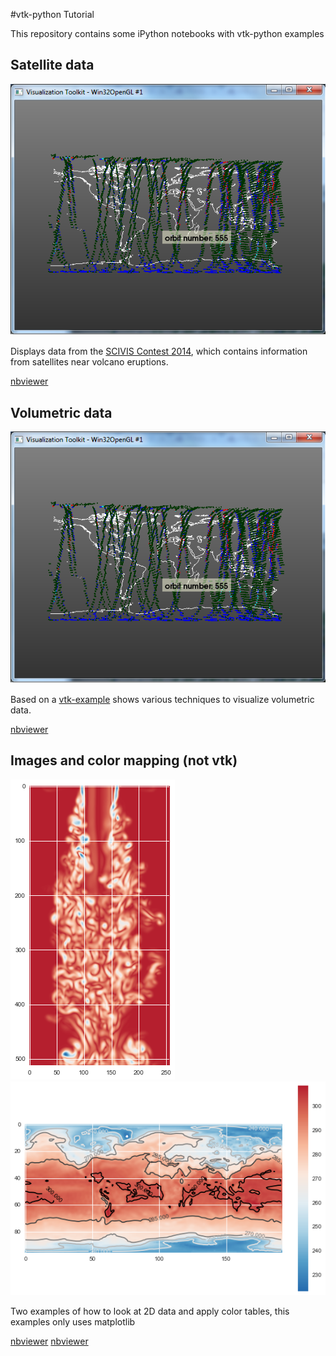 #vtk-python Tutorial

This repository contains some iPython notebooks with vtk-python examples

## Satellite data

![Satellite example](vtk_example/screen8.PNG)

Displays data from the  [SCIVIS Contest 2014](http://www.viscontest.rwth-aachen.de/data.html), which contains information from satellites near volcano eruptions. 

[nbviewer](http://nbviewer.ipython.org/github/diego0020/tutorial-vtk-python/blob/master/satellite_example.ipynb)

## Volumetric data
![Volume data example](vtk_example/screen8.PNG)

Based on a [vtk-example](http://www.vtk.org/Wiki/index.php?title=VTK/Examples/Cxx/Visualization/StreamLines) shows various techniques to visualize volumetric data. 

[nbviewer](http://nbviewer.ipython.org/github/diego0020/tutorial-vtk-python/blob/master/volumes_example.ipynb)

## Images and color mapping (not vtk)

![Medical data](color_maps/med0.png)![Climate data](color_maps/world0.png)

Two examples of how to look at 2D data and apply color tables, this examples only uses matplotlib

[nbviewer](http://nbviewer.ipython.org/github/diego0020/tutorial-vtk-python/blob/master/color_map_med.ipynb)
[nbviewer](http://nbviewer.ipython.org/github/diego0020/tutorial-vtk-python/blob/master/color_map_world.ipynb)
